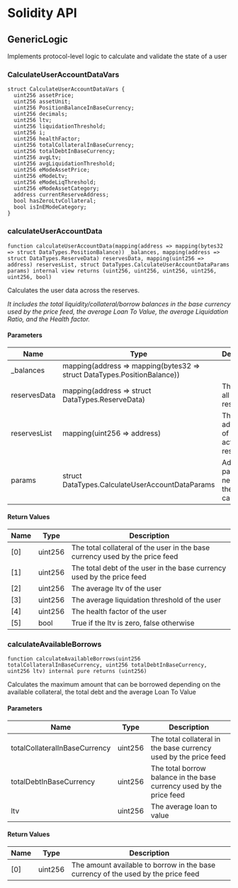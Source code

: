 # Solidity API

## GenericLogic

Implements protocol-level logic to calculate and validate the state of a user

### CalculateUserAccountDataVars

```solidity
struct CalculateUserAccountDataVars {
  uint256 assetPrice;
  uint256 assetUnit;
  uint256 PositionBalanceInBaseCurrency;
  uint256 decimals;
  uint256 ltv;
  uint256 liquidationThreshold;
  uint256 i;
  uint256 healthFactor;
  uint256 totalCollateralInBaseCurrency;
  uint256 totalDebtInBaseCurrency;
  uint256 avgLtv;
  uint256 avgLiquidationThreshold;
  uint256 eModeAssetPrice;
  uint256 eModeLtv;
  uint256 eModeLiqThreshold;
  uint256 eModeAssetCategory;
  address currentReserveAddress;
  bool hasZeroLtvCollateral;
  bool isInEModeCategory;
}
```

### calculateUserAccountData

```solidity
function calculateUserAccountData(mapping(address => mapping(bytes32 => struct DataTypes.PositionBalance)) _balances, mapping(address => struct DataTypes.ReserveData) reservesData, mapping(uint256 => address) reservesList, struct DataTypes.CalculateUserAccountDataParams params) internal view returns (uint256, uint256, uint256, uint256, uint256, bool)
```

Calculates the user data across the reserves.

_It includes the total liquidity/collateral/borrow balances in the base currency used by the price feed,
the average Loan To Value, the average Liquidation Ratio, and the Health factor._

#### Parameters

| Name | Type | Description |
| ---- | ---- | ----------- |
| _balances | mapping(address &#x3D;&gt; mapping(bytes32 &#x3D;&gt; struct DataTypes.PositionBalance)) |  |
| reservesData | mapping(address &#x3D;&gt; struct DataTypes.ReserveData) | The state of all the reserves |
| reservesList | mapping(uint256 &#x3D;&gt; address) | The addresses of all the active reserves |
| params | struct DataTypes.CalculateUserAccountDataParams | Additional parameters needed for the calculation |

#### Return Values

| Name | Type | Description |
| ---- | ---- | ----------- |
| [0] | uint256 | The total collateral of the user in the base currency used by the price feed |
| [1] | uint256 | The total debt of the user in the base currency used by the price feed |
| [2] | uint256 | The average ltv of the user |
| [3] | uint256 | The average liquidation threshold of the user |
| [4] | uint256 | The health factor of the user |
| [5] | bool | True if the ltv is zero, false otherwise |

### calculateAvailableBorrows

```solidity
function calculateAvailableBorrows(uint256 totalCollateralInBaseCurrency, uint256 totalDebtInBaseCurrency, uint256 ltv) internal pure returns (uint256)
```

Calculates the maximum amount that can be borrowed depending on the available collateral, the total debt
and the average Loan To Value

#### Parameters

| Name | Type | Description |
| ---- | ---- | ----------- |
| totalCollateralInBaseCurrency | uint256 | The total collateral in the base currency used by the price feed |
| totalDebtInBaseCurrency | uint256 | The total borrow balance in the base currency used by the price feed |
| ltv | uint256 | The average loan to value |

#### Return Values

| Name | Type | Description |
| ---- | ---- | ----------- |
| [0] | uint256 | The amount available to borrow in the base currency of the used by the price feed |

